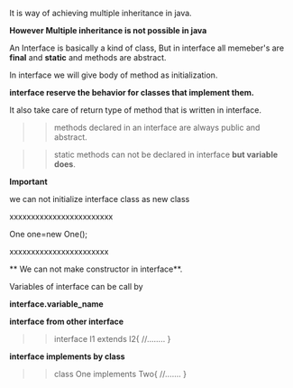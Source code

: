 It is way of achieving  multiple inheritance in java.

**However Multiple inheritance is not possible in java**
   
An Interface is basically a kind of class, But in interface all memeber's are **final** and **static**
and methods are abstract.

In interface we will give body of method as initialization.

**interface reserve the behavior for classes that implement them.**

It also take care of return type of method that is written in interface.

>> methods declared in an interface are always public and abstract.

>> static methods can not be declared in interface **but variable does**.


**Important**

we can not initialize interface class as new class

xxxxxxxxxxxxxxxxxxxxxxxx

One one=new One();

xxxxxxxxxxxxxxxxxxxxxxx


** We can not make constructor in interface**.

Variables of interface can be call by 

**interface.variable_name**


**interface from other interface**

>> interface I1 extends I2{
      //........
      }
 
**interface implements by class**

>> class One implements Two{
      //.......
      }
       
      
  